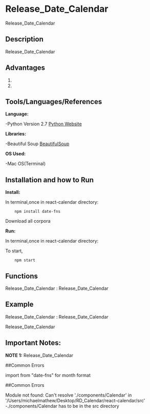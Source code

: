 # Release_Date_Calendar
Release_Date_Calendar 

## Description
Release_Date_Calendar 



## Advantages
1.

2.


## Tools/Languages/References
**Language:** 

-Python Version 2.7
[Python Website](https://www.python.org/)

**Libraries:** 

-Beautiful Soup
[BeautifulSoup](https://www.crummy.com/software/BeautifulSoup/bs4/doc/)



**OS Used:** 

-Mac OS(Terminal)


## Installation and how to Run 
**Install:** 

In terminal,once in react-calendar directory:
```
	npm install date-fns
```



Download all corpora

**Run:** 

In terminal,once in react-calendar directory:



To start,

```
	npm start
```


## Functions

Release_Date_Calendar : Release_Date_Calendar 



## Example

Release_Date_Calendar : Release_Date_Calendar 

Release_Date_Calendar 

## Important Notes:

**NOTE 1:** Release_Date_Calendar 


##Common Errors

import from "date-fns" for month format 


##Common Errors

Module not found: Can't resolve './components/Calendar' in '/Users/michaelmathew/Desktop/RD_Calendar/react-calendar/src'
-./components/Calendar has to be in the src directory 



